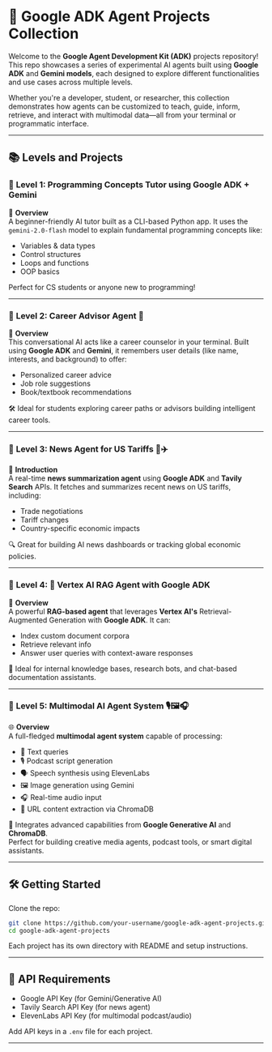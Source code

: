 


# 🤖 Google ADK Agent Projects Collection

Welcome to the **Google Agent Development Kit (ADK)** projects repository! This repo showcases a series of experimental AI agents built using **Google ADK** and **Gemini models**, each designed to explore different functionalities and use cases across multiple levels.

Whether you're a developer, student, or researcher, this collection demonstrates how agents can be customized to teach, guide, inform, retrieve, and interact with multimodal data—all from your terminal or programmatic interface.

---

## 📚 Levels and Projects

### 🔹 **Level 1: Programming Concepts Tutor using Google ADK + Gemini**

🧠 **Overview**  
A beginner-friendly AI tutor built as a CLI-based Python app. It uses the `gemini-2.0-flash` model to explain fundamental programming concepts like:

- Variables & data types
- Control structures
- Loops and functions
- OOP basics

Perfect for CS students or anyone new to programming!

---

### 🔹 **Level 2: Career Advisor Agent 🌟**

📖 **Overview**  
This conversational AI acts like a career counselor in your terminal. Built using **Google ADK** and **Gemini**, it remembers user details (like name, interests, and background) to offer:

- Personalized career advice  
- Job role suggestions  
- Book/textbook recommendations  

🛠 Ideal for students exploring career paths or advisors building intelligent career tools.

---

### 🔹 **Level 3: News Agent for US Tariffs 📰✈️**

🌟 **Introduction**  
A real-time **news summarization agent** using **Google ADK** and **Tavily Search** APIs. It fetches and summarizes recent news on US tariffs, including:

- Trade negotiations  
- Tariff changes  
- Country-specific economic impacts  

🔍 Great for building AI news dashboards or tracking global economic policies.

---

### 🔹 **Level 4: 🤖 Vertex AI RAG Agent with Google ADK**

📡 **Overview**  
A powerful **RAG-based agent** that leverages **Vertex AI's** Retrieval-Augmented Generation with **Google ADK**. It can:

- Index custom document corpora  
- Retrieve relevant info  
- Answer user queries with context-aware responses

🔬 Ideal for internal knowledge bases, research bots, and chat-based documentation assistants.

---

### 🔹 **Level 5: Multimodal AI Agent System 🎙🖼🎧**

🌐 **Overview**  
A full-fledged **multimodal agent system** capable of processing:

- 📝 Text queries  
- 🎙 Podcast script generation  
- 🗣 Speech synthesis using ElevenLabs  
- 🖼 Image generation using Gemini  
- 🎧 Real-time audio input  
- 🔗 URL content extraction via ChromaDB

🌟 Integrates advanced capabilities from **Google Generative AI** and **ChromaDB**.  
Perfect for building creative media agents, podcast tools, or smart digital assistants.

---

## 🛠 Getting Started

Clone the repo:
```bash
git clone https://github.com/your-username/google-adk-agent-projects.git
cd google-adk-agent-projects
````

Each project has its own directory with README and setup instructions.

---

## 🔐 API Requirements

* Google API Key (for Gemini/Generative AI)
* Tavily Search API Key (for news agent)
* ElevenLabs API Key (for multimodal podcast/audio)

Add API keys in a `.env` file for each project.

---



